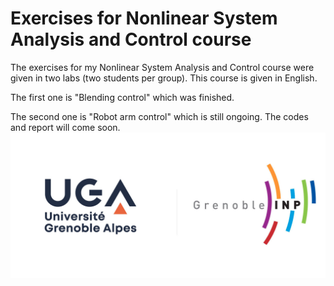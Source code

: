 # Exercises for Nonlinear System Analysis and Control course
The exercises for my Nonlinear System Analysis and Control course were given in two labs (two students per group). This course is given in English.

The first one is "Blending control" which was finished.

The second one is "Robot arm control" which is still ongoing. The codes and report will come soon.
![UGA logo](https://github.com/TRAN-Gia-Quoc-Bao/Course-Nonlinear-Control/blob/main/logoUGA.jpg)

